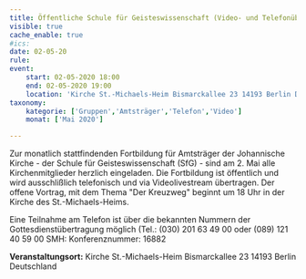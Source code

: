 ```yaml
---
title: Öffentliche Schule für Geisteswissenschaft (Video- und Telefonübertragung)
visible: true
cache_enable: true
#ics: 
date: 02-05-20
rule: 
event:
	start: 02-05-2020 18:00
	end: 02-05-2020 19:00
	location: 'Kirche St.-Michaels-Heim Bismarckallee 23 14193 Berlin Deutschland'
taxonomy:
	kategorie: ['Gruppen','Amtsträger','Telefon','Video']
	monat: ['Mai 2020']

---
```

Zur monatlich stattfindenden Fortbildung für Amtsträger der Johannische Kirche - der Schule für Geisteswissenschaft (SfG) - sind am 2. Mai alle Kirchenmitglieder herzlich eingeladen. Die Fortbildung ist öffentlich und wird ausschlißlich telefonisch und via Videolivestream übertragen. Der offene Vortrag, mit dem Thema "Der Kreuzweg" beginnt um 18 Uhr in der Kirche des St.-Michaels-Heims.

Eine Teilnahme am Telefon ist über die bekannten Nummern der Gottesdienstübertragung möglich (Tel.: (030) 201 63 49 00 oder (089) 121 40 59 00 SMH: Konferenznummer: 16882


**Veranstaltungsort:** Kirche St.-Michaels-Heim
Bismarckallee 23
14193 Berlin
Deutschland

